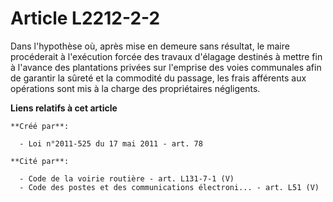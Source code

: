 # Article L2212-2-2

Dans l'hypothèse où, après mise en demeure sans résultat, le maire procéderait à l'exécution forcée des travaux d'élagage
destinés à mettre fin à l'avance des plantations privées sur l'emprise des voies communales afin de garantir la sûreté et la
commodité du passage, les frais afférents aux opérations sont mis à la charge des propriétaires négligents.

**Liens relatifs à cet article**

	**Créé par**:

	  - Loi n°2011-525 du 17 mai 2011 - art. 78

	**Cité par**:

	  - Code de la voirie routière - art. L131-7-1 (V)
	  - Code des postes et des communications électroni... - art. L51 (V)
